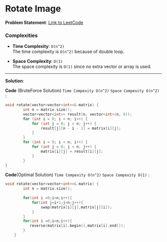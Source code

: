 
# Rotate Image

**Problem Statement**:
[Link to LeetCode](https://leetcode.com/problems/rotate-image/description/)

### Complexities

- **Time Complexity**: `O(n^2)`  
  The time complexity is `O(n^2)` because of double loop.

- **Space Complexity**: `O(1)`  
  The space complexity is `O(1)` since no extra vector or array is used.

---

**Solution**:

**Code** (BruteForce Solution) `Time Compexity O(n^2)` `Space Compexity O(n^2)` :
```cpp
void rotate(vector<vector<int>>& matrix) {
        int n = matrix.size();
        vector<vector<int>> result(n, vector<int>(n, 0));
        for (int i = 0; i < n; i++) {
            for (int j = 0; j < n; j++) {
                result[j][n - i - 1] = matrix[i][j];
            }
        }
        for (int i = 0; i < n; i++) {
            for (int j = 0; j < n; j++) {
                matrix[i][j] = result[i][j];
            }
        }
}
```
**Code**(Optimal Solution) `Time Compexity O(n^2)` `Space Compexity O(1)` :
```cpp
void rotate(vector<vector<int>>& matrix) {
        int n = matrix.size();
        
        for(int i =0;i<n;i++){
            for(int j=i+1;j<n;j++){
                swap(matrix[i][j],matrix[j][i]);
            }
        }
        for(int i =0;i<n;i++){
           reverse(matrix[i].begin(),matrix[i].end());
        }
    }
```
